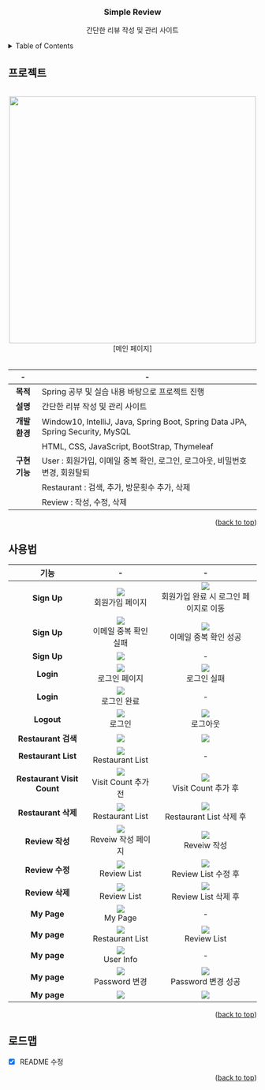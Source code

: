 
<div id="top"></div>

<br />
<br />

<div align="center">
<h3 align="center">Simple Review</h3>

  <p align="center">
    간단한 리뷰 작성 및 관리 사이트
    <br />
  </p>
</div>


<!-- TABLE OF CONTENTS -->
<details>
  <summary>Table of Contents</summary>
  <ol>
    <li>
      <a href="#프로젝트">프로젝트</a>
    </li>
    <li>
      <a href="#사용법">사용법</a>
    </li>
    <li>
      <a href="#로드맵">로드맵</a>
    </li>
  </ol>
</details>


<!-- ABOUT THE PROJECT -->
## 프로젝트
<br>

<div align="center">
  <img src="https://user-images.githubusercontent.com/72875528/173031828-49b95864-6d48-478e-9012-177836c7889e.PNG" width="500">  
  <br>
  [메인 페이지]
  
  <br>
  <br>

  |-|-|
  |:---:|---|
  |**목적**|Spring 공부 및 실습 내용 바탕으로 프로젝트 진행|
  |**설명**|간단한 리뷰 작성 및 관리 사이트|
  |**개발환경**|Window10, IntelliJ, Java, Spring Boot, Spring Data JPA, Spring Security, MySQL|
  ||HTML, CSS, JavaScript, BootStrap, Thymeleaf|
  |**구현기능**|User : 회원가입, 이메일 중복 확인, 로그인, 로그아웃, 비밀번호 변경, 회원탈퇴|
  ||Restaurant : 검색, 추가, 방문횟수 추가, 삭제|
  ||Review : 작성, 수정, 삭제|

</div>

<p align="right">(<a href="#top">back to top</a>)</p>

<!-- USAGE -->
## 사용법

<div align="center">

  |기능|-|-|
  |:---:|:---:|:---:|
  |**Sign Up**|<img src="https://user-images.githubusercontent.com/72875528/179526859-a5ce8fb6-74f7-46f8-aea5-1c5e224d830a.PNG"><div>회원가입 페이지</div>|<img src="https://user-images.githubusercontent.com/72875528/179527282-071b3966-e6f9-43e4-8295-16fdf7453599.PNG"><div>회원가입 완료 시 로그인 페이지로 이동</div>|
  |**Sign Up**|<img src="https://user-images.githubusercontent.com/72875528/179526856-e8b7bf23-e2bf-4096-9b9d-c998752334f1.PNG"><div>이메일 중복 확인 실패</div>|<img src="https://user-images.githubusercontent.com/72875528/179526852-c8471c9b-cd50-431d-9361-653ddabfcafb.PNG"><div>이메일 중복 확인 성공</div>|
  |**Sign Up**|<img src="https://user-images.githubusercontent.com/72875528/179526843-98a86eb8-fd6f-49a6-8c32-a03db6c9a477.PNG">|-|
  |**Login**|<img src="https://user-images.githubusercontent.com/72875528/179527282-071b3966-e6f9-43e4-8295-16fdf7453599.PNG"><div>로그인 페이지</div>|<img src="https://user-images.githubusercontent.com/72875528/179527628-1f0eef49-54a3-4780-a6f8-1608f313a702.PNG"><div>로그인 실패</div>|
  |**Login**|<img src="https://user-images.githubusercontent.com/72875528/173031841-e2e80035-4b0f-4bae-a88d-5544c8e274e1.PNG"><div>로그인 완료</div>|-|
  |**Logout**|<img src="https://user-images.githubusercontent.com/72875528/173031841-e2e80035-4b0f-4bae-a88d-5544c8e274e1.PNG"><div>로그인</div>|<img src="https://user-images.githubusercontent.com/72875528/173031828-49b95864-6d48-478e-9012-177836c7889e.PNG"><div>로그아웃</div>|
  |**Restaurant 검색**|<img src="https://user-images.githubusercontent.com/72875528/173031835-0e046de7-78c3-4a10-94a1-e71fefc70073.PNG">|<img src="https://user-images.githubusercontent.com/72875528/173031837-a1b87776-ad9f-4712-9fa6-89e227d8f766.PNG">|
  |**Restaurant List**|<img src="https://user-images.githubusercontent.com/72875528/173236395-056ceefc-7c75-4fe9-a890-ec7d8e851c8a.PNG"><div>Restaurant List</div>|-|
  |**Restaurant Visit Count**|<img src="https://user-images.githubusercontent.com/72875528/173236395-056ceefc-7c75-4fe9-a890-ec7d8e851c8a.PNG"><div>Visit Count 추가 전</div>|<img src="https://user-images.githubusercontent.com/72875528/173236394-1efcf7d1-ffbd-4bc2-91b9-44da29fba2f1.PNG"><div>Visit Count 추가 후</div>|
  |**Restaurant 삭제**|<img src="https://user-images.githubusercontent.com/72875528/173236394-1efcf7d1-ffbd-4bc2-91b9-44da29fba2f1.PNG"><div>Restaurant List</div>|<img src="https://user-images.githubusercontent.com/72875528/173236393-9b10b026-d85d-4398-8f36-fb59dcfa7687.PNG"><div>Restaurant List 삭제 후</div>|
  |**Review 작성**|<img src="https://user-images.githubusercontent.com/72875528/173236392-fbe44b1f-370b-407a-832f-60ec65e88083.PNG"><div>Reveiw 작성 페이지</div>|<img src="https://user-images.githubusercontent.com/72875528/173236391-697d62bd-0f45-4d86-aeba-e1d83b62cbf8.PNG"><div>Reveiw 작성</div>|
  |**Review 수정**|<img src="https://user-images.githubusercontent.com/72875528/173236594-ece404c3-0d70-4efd-97b5-a8b3f9d59e8d.PNG"><div>Review List</div>|<img src="https://user-images.githubusercontent.com/72875528/173236592-933cce56-b43e-4741-8373-72f3a9ec4db6.PNG"><div>Review List 수정 후</div>|
  |**Review 삭제**|<img src="https://user-images.githubusercontent.com/72875528/173236592-933cce56-b43e-4741-8373-72f3a9ec4db6.PNG"><div>Review List</div>|<img src="https://user-images.githubusercontent.com/72875528/173236595-75354df8-0829-4453-b729-a46a861d8ee9.PNG"><div>Review List 삭제 후</div>|
  |**My Page**|<img src="https://user-images.githubusercontent.com/72875528/173236390-f412e241-c9ec-4e5b-a3b4-83577e8ae900.PNG"><div>My Page</div>|-|
  |**My page**|<img src="https://user-images.githubusercontent.com/72875528/173236399-2722bc84-30f9-4df7-92e3-f2cb619c908b.PNG"><div>Restaurant List</div>|<img src="https://user-images.githubusercontent.com/72875528/173236398-5d35939b-7749-42f0-a194-b3e99b96b7e7.PNG"><div>Review List</div>|
  |**My page**|<img src="https://user-images.githubusercontent.com/72875528/179526865-f7786e5e-6864-4628-924f-bb9e7d70f5f5.PNG"><div>User Info</div>|-|
  |**My page**|<img src="https://user-images.githubusercontent.com/72875528/179526876-8eadeccf-ed74-4c7c-85b1-4a9f800674fd.PNG"><div>Password 변경</div>|<img src="https://user-images.githubusercontent.com/72875528/179526867-125d340b-b0ee-4f73-a917-e257b28fcff0.PNG"><div>Password 변경 성공</div>|
  |**My page**|<img src="https://user-images.githubusercontent.com/72875528/179526870-602a4253-f63a-4a09-8340-9c2b46abdda4.PNG">|<img src="https://user-images.githubusercontent.com/72875528/179526874-49758a7a-114b-4a57-8342-1de6d80de0a2.PNG">|
  
  

  
</div>

<p align="right">(<a href="#top">back to top</a>)</p>

<!-- ROADMAP -->
## 로드맵
- [X] README 수정


<p align="right">(<a href="#top">back to top</a>)</p>
